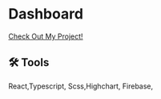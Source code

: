 # Dashboard
<a href="https://dashboard-3daad.web.app//">Check Out My Project!</a>

## 🛠 Tools
React,Typescript, Scss,Highchart, Firebase, 
